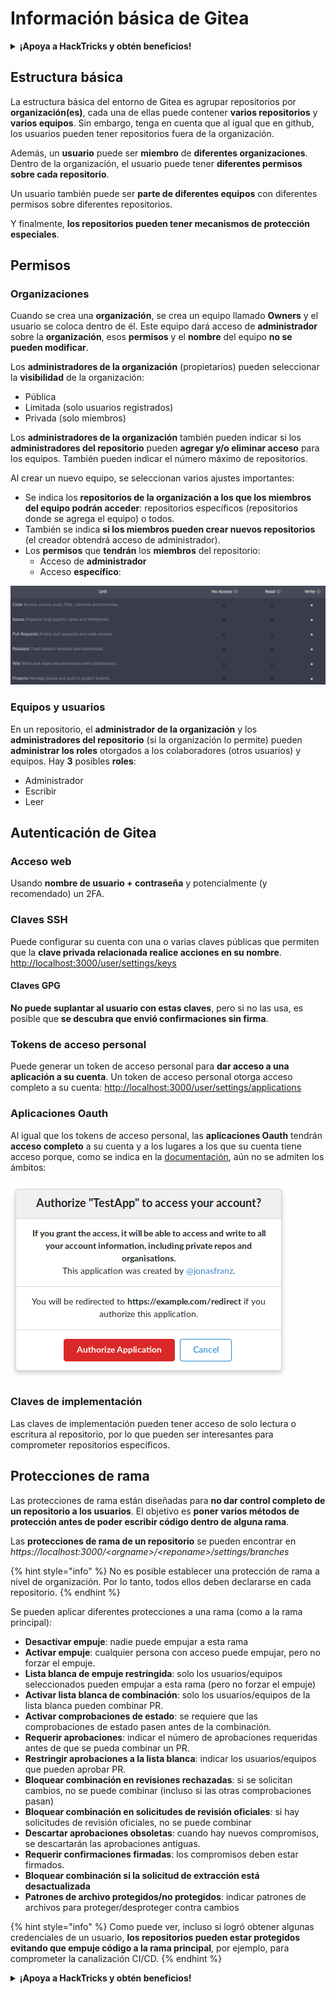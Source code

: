# Información básica de Gitea

<details>

<summary><strong>¡Apoya a HackTricks y obtén beneficios!</strong></summary>

* Si quieres ver a tu **empresa anunciada en HackTricks** o si quieres acceder a la **última versión de PEASS o descargar HackTricks en PDF** ¡Consulta los [**PLANES DE SUSCRIPCIÓN**](https://github.com/sponsors/carlospolop)!
* Obtén el [**oficial PEASS & HackTricks swag**](https://peass.creator-spring.com)
* Descubre [**The PEASS Family**](https://opensea.io/collection/the-peass-family), nuestra colección de exclusivos [**NFTs**](https://opensea.io/collection/the-peass-family)
* **Únete al** 💬 [**grupo de Discord**](https://discord.gg/hRep4RUj7f) o al [**grupo de telegram**](https://t.me/peass) o **sígueme** en **Twitter** 🐦 [**@carlospolopm**](https://twitter.com/carlospolopm).
* **Comparte tus trucos de hacking enviando PRs a los repositorios de** [**HackTricks**](https://github.com/carlospolop/hacktricks) y [**HackTricks Cloud**](https://github.com/carlospolop/hacktricks-cloud) github.

</details>

## Estructura básica

La estructura básica del entorno de Gitea es agrupar repositorios por **organización(es)**, cada una de ellas puede contener **varios repositorios** y **varios equipos**. Sin embargo, tenga en cuenta que al igual que en github, los usuarios pueden tener repositorios fuera de la organización.

Además, un **usuario** puede ser **miembro** de **diferentes organizaciones**. Dentro de la organización, el usuario puede tener **diferentes permisos sobre cada repositorio**.

Un usuario también puede ser **parte de diferentes equipos** con diferentes permisos sobre diferentes repositorios.

Y finalmente, **los repositorios pueden tener mecanismos de protección especiales**.

## Permisos

### Organizaciones

Cuando se crea una **organización**, se crea un equipo llamado **Owners** y el usuario se coloca dentro de él. Este equipo dará acceso de **administrador** sobre la **organización**, esos **permisos** y el **nombre** del equipo **no se pueden modificar**.

Los **administradores de la organización** (propietarios) pueden seleccionar la **visibilidad** de la organización:

* Pública
* Limitada (solo usuarios registrados)
* Privada (solo miembros)

Los **administradores de la organización** también pueden indicar si los **administradores del repositorio** pueden **agregar y/o eliminar acceso** para los equipos. También pueden indicar el número máximo de repositorios.

Al crear un nuevo equipo, se seleccionan varios ajustes importantes:

* Se indica los **repositorios de la organización a los que los miembros del equipo podrán acceder**: repositorios específicos (repositorios donde se agrega el equipo) o todos.
* También se indica **si los miembros pueden crear nuevos repositorios** (el creador obtendrá acceso de administrador).
* Los **permisos** que **tendrán** los **miembros** del repositorio:
  * Acceso de **administrador**
  * Acceso **específico**:

![](<../../.gitbook/assets/image (3) (1) (1) (1) (1).png>)

### Equipos y usuarios

En un repositorio, el **administrador de la organización** y los **administradores del repositorio** (si la organización lo permite) pueden **administrar los roles** otorgados a los colaboradores (otros usuarios) y equipos. Hay **3** posibles **roles**:

* Administrador
* Escribir
* Leer

## Autenticación de Gitea

### Acceso web

Usando **nombre de usuario + contraseña** y potencialmente (y recomendado) un 2FA.

### **Claves SSH**

Puede configurar su cuenta con una o varias claves públicas que permiten que la **clave privada relacionada realice acciones en su nombre**. [http://localhost:3000/user/settings/keys](http://localhost:3000/user/settings/keys)

#### **Claves GPG**

**No puede suplantar al usuario con estas claves**, pero si no las usa, es posible que **se descubra que envió confirmaciones sin firma**.

### **Tokens de acceso personal**

Puede generar un token de acceso personal para **dar acceso a una aplicación a su cuenta**. Un token de acceso personal otorga acceso completo a su cuenta: [http://localhost:3000/user/settings/applications](http://localhost:3000/user/settings/applications)

### Aplicaciones Oauth

Al igual que los tokens de acceso personal, las **aplicaciones Oauth** tendrán **acceso completo** a su cuenta y a los lugares a los que su cuenta tiene acceso porque, como se indica en la [documentación](https://docs.gitea.io/en-us/oauth2-provider/#scopes), aún no se admiten los ámbitos:

![](<../../.gitbook/assets/image (60).png>)

### Claves de implementación

Las claves de implementación pueden tener acceso de solo lectura o escritura al repositorio, por lo que pueden ser interesantes para comprometer repositorios específicos.

## Protecciones de rama

Las protecciones de rama están diseñadas para **no dar control completo de un repositorio a los usuarios**. El objetivo es **poner varios métodos de protección antes de poder escribir código dentro de alguna rama**.

Las **protecciones de rama de un repositorio** se pueden encontrar en _https://localhost:3000/\<orgname>/\<reponame>/settings/branches_

{% hint style="info" %}
No es posible establecer una protección de rama a nivel de organización. Por lo tanto, todos ellos deben declararse en cada repositorio.
{% endhint %}

Se pueden aplicar diferentes protecciones a una rama (como a la rama principal):

* **Desactivar empuje**: nadie puede empujar a esta rama
* **Activar empuje**: cualquier persona con acceso puede empujar, pero no forzar el empuje.
* **Lista blanca de empuje restringida**: solo los usuarios/equipos seleccionados pueden empujar a esta rama (pero no forzar el empuje)
* **Activar lista blanca de combinación**: solo los usuarios/equipos de la lista blanca pueden combinar PR.
* **Activar comprobaciones de estado**: se requiere que las comprobaciones de estado pasen antes de la combinación.
* **Requerir aprobaciones**: indicar el número de aprobaciones requeridas antes de que se pueda combinar un PR.
* **Restringir aprobaciones a la lista blanca**: indicar los usuarios/equipos que pueden aprobar PR.
* **Bloquear combinación en revisiones rechazadas**: si se solicitan cambios, no se puede combinar (incluso si las otras comprobaciones pasan)
* **Bloquear combinación en solicitudes de revisión oficiales**: si hay solicitudes de revisión oficiales, no se puede combinar
* **Descartar aprobaciones obsoletas**: cuando hay nuevos compromisos, se descartarán las aprobaciones antiguas.
* **Requerir confirmaciones firmadas**: los compromisos deben estar firmados.
* **Bloquear combinación si la solicitud de extracción está desactualizada**
* **Patrones de archivo protegidos/no protegidos**: indicar patrones de archivos para proteger/desproteger contra cambios

{% hint style="info" %}
Como puede ver, incluso si logró obtener algunas credenciales de un usuario, **los repositorios pueden estar protegidos evitando que empuje código a la rama principal**, por ejemplo, para comprometer la canalización CI/CD.
{% endhint %}

<details>

<summary><strong>¡Apoya a HackTricks y obtén beneficios!</strong></summary>

* Si quieres ver a tu **empresa anunciada en HackTricks** o si quieres acceder a la **última versión de PEASS o descargar HackTricks en PDF** ¡Consulta los [**PLANES DE SUSCRIPCIÓN**](https://github.com/sponsors/carlospolop)!
* Obtén el [**oficial PEASS & HackTricks swag**](https://peass.creator-spring.com)
* Descubre [**The PEASS Family**](https://opensea.io/collection/the-peass-family), nuestra colección de exclusivos [**NFTs**](https://opensea.io/collection/the-peass-family)
* **Únete al** 💬 [**grupo de Discord**](https://discord.gg/hRep4RUj7f) o al [**grupo de telegram**](https://t.me/peass) o **sígueme** en **Twitter** 🐦 [**@carlospolopm**](https://twitter.com/carlospolopm).
* **Comparte tus trucos de hacking enviando PRs a los repositorios de** [**HackTricks**](https://github.com/carlospolop/hacktricks) y [**HackTricks Cloud**](https://github.com/carlospolop/hacktricks-cloud) github.

</details>